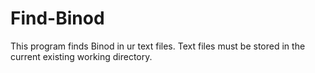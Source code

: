 # Find-Binod
This program finds Binod in ur text files.
Text files must be stored in the current existing working directory.
